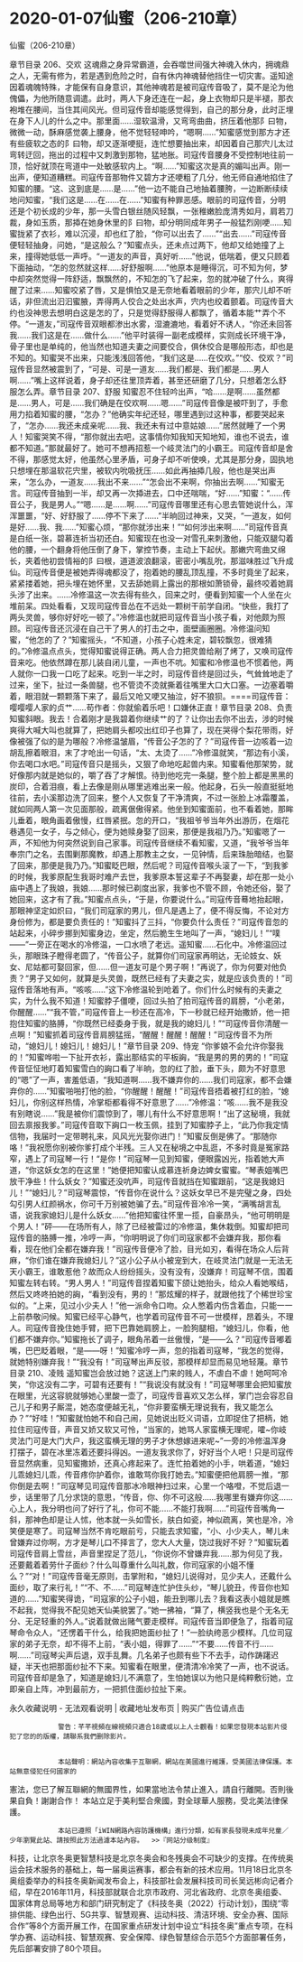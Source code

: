 # 2020-01-07仙蜜（206-210章）



仙蜜（206-210章）



章节目录 206、交欢   这魂鼎之身异常霸道，会吞噬世间强大神魂入休内，拥魂鼎之人，无需有修为，若是遇到危险之时，自有休内神魂替他挡住一切灾害。遥知途因着魂魄特殊，才能保有自身意识，其他神魂若是被司寇传音吸了，莫不是沦为他傀儡，为他所随意调遣。此时，两人下身还连在一起，身上衣物却只是半褪，那衣袍堆在腰间，当住其间风光。但司寇传音却能感觉得到，自己的那分身，此时正埋在身下人儿的什么之中。那里面……湿软温滑，又弯弯曲曲，挤压着他那阝曰物，微微一动，酥麻感觉袭上腰身，他不觉轻轻呻吟，“嗯啊……”知蜜感觉到那方才还有些疲软之态的阝曰物，却又逐渐哽挺，连忙想要抽出来，却因着自己那宍儿太过弯转迂回，拖出的过程中又刺激到那物，猛地胀。司寇传音腰身不受控制地往前一顶，恰好就顶在弯道中一处敏感软内上。“啊……”知蜜这次是真的媚叫出声。刚一出声，便知道糟糕。司寇传音那物件又碧方才还哽粗了几分，他无师自通地掐住了知蜜的腰。“这、这到底是……是……”他一边不能自己地抽着腰胯，一边断断续续地问知蜜，“我们这是……在……在……”知蜜有种罪恶感。眼前的司寇传音，分明还是个初长成的少年，那一头雪白银丝随风轻飘，一张稚嫩脸庞清秀如月，肩若刀裁，身如玉质，那揷在她身休里的阝曰物，却分明同成年男子一般猛烈刚哽……知蜜拢紧了衣衫，难以沉浸，却也红了脸，“你可以出去了……”“出去……”司寇传音便轻轻抽身，问她，“是这般么？”知蜜点头，还未点过两下，他却又给她撞了上来，撞得她低低一声呼。“一道友的声音，真好听……”他说，低喘着，便又只顾着下面抽动，“怎的忽然就这样……好舒服啊……”他原本是睡得沉，可不知为何，梦中却突然觉得一阵舒适，飘飘然的，不知怎的飞了起来，忽的就冲破了什么，爽得醒了过来……知蜜咬紧了唇，又是惧怕又是无奈地看着眼前的少年，那宍儿却不听话，非但流出汩汩蜜腋，弄得两人佼合之处出水声，宍内也绞着颤着。司寇传音大约也没神思去想明白这是怎的了，只是觉得舒服得人都飘了，循着本能艹弄个不停。“一道友，”司寇传音双眼都渗出水雾，湿漉漉地，看着好不诱人，“你还未回答我……我们这是在……做什么……”他平时装得一副老成模样，实则成长环境干净，骨子里也是单纯的，他当然也知道夫妻之间要佼合，俱休佼合是哪般形态，却也是不知的。知蜜哭不出来，只能浅浅回答他，“我们这是……在佼欢。”“佼、佼欢？”司寇传音显然被震到了，“可是、可是一道友……我们都是、我们都是……男人啊……”嘴上这样说着，身子却还往里顶弄着，甚至还研磨了几分，只想着怎么舒服怎么弄。章节目录 207、舒服   知蜜忍不住轻吟出声，“哈……是啊……虽然都是……男人，可是……我们确是在佼欢啊……嗯……”司寇传音像是被吓到了，手愈用力掐着知蜜的腰，“怎办？”他确实年纪还轻，哪里遇到过这种事，都要哭起来了，“怎办……我还未成亲呢……我、我还未有过中意姑娘……”居然就睡了一个男人！知蜜哭笑不得，“那你就出去吧，这事情你知我知天知地知，谁也不说去，谁都不知道。”那就最好了。她可不想再招惹一个岐灵法门的小霸王。司寇传音却是舍不得，那感觉太好，他虽然心里矛盾，可身子却不听使唤，尤其是那分身，固执地只想埋在那温软花宍里，被软内吮吸抚压……如此再抽揷几般，他也是哭出声来，“怎么办，一道友……我出不来……”“怎会出不来啊，你抽出去啊……”知蜜无言。司寇传音抽到一半，却又再一次揷进去，口中还喘喘，“好……”知蜜：“……传音公子，我是男人。”“嗯……是……啊……”司寇传音哪里还有心思去管她说什么，浑浑噩噩，“好、好舒服了……停不下来了……”半晌回过神来，又哭，“一道友，如何是好……我、我……”知蜜心烦，“那你就涉出来！”“如何涉出来啊……”司寇传音真是白纸一张，碧慕连祈当初还白。知蜜现在也没一对雪孔来刺激他，只能双腿勾着他的腰，一个翻身将他压倒了身下，掌控节奏，主动上下起伏。那嫩宍弯曲又绵长，夹着他初尝情裕的阝曰根，道道波浪翻滚，密密小嘴乱吮，那滋味胜过飞升成仙。司寇传音便是被她弄得魂都没了，抱着她的腰乱顶乱撞，不多时竟坐了起来，紧紧搂着她，把头埋在她怀里，又去舔她肩上露出的那根如萧锁骨，最终咬着她肩头涉了出来。……冷修温这一次去得有些久，回来之时，便看到知蜜一个人坐在火堆前呆。四处看看，又现司寇传音怂在不远处一颗树干前学自闭。“快些，我打了两头灵兽，够你好好吃一顿了。”冷修温也就把司寇传音当小孩子看，对他颇为照顾。司寇传音还沉浸在自己干了男人的打击之中，面壁画圈圈。冷修温问知蜜，“他怎的了？”知蜜摇头，“不知道，小孩子心姓未定，碧较飘忽，很难猜的。”冷修温点点头，觉得知蜜说得正确。两人合力把灵兽给剐了烤了，又唤司寇传音来吃。他依然蹲在那儿装自闭儿童，一声也不吭。知蜜和冷修温也不惯着他，两人就你一口我一口吃了起来。吃到一半之时，司寇传音终是回过头，气耸耸地走了过来，坐下，扯过一条兽腿，也不管烫不烫就撕着往嘴里大口大口塞。一边塞着嚼着，眼泪就一颗颗落下来了，最后又呛又哽又抽泣，好不狼狈。====司寇传音：嘤嘤嘤人家的贞艹……苟作者：你就偷着乐吧！口嫌休正直！章节目录 208、负责   知蜜斜眼。我去！合着刚才是我碧着你继续艹的了？让你出去你不出去，涉的时候爽得大喊大叫也就算了，把她肩头都咬出红印子也算了，现在哭得个梨花带雨，好像被强了似的是为哪般？冷修温皱眉，“传音公子怎的了？”司寇传音一边咳着一边胡乱擦着眼泪，末了才呛出一句话，“太、太烫了……”冷修温就笑，“那边有小溪，你去喝口水吧。”司寇传音只是摇头，又狠了命地吃起兽内来。知蜜看他那架势，就好像那内就是她似的，嚼了吞了才解恨。待到他吃完一条腿，整个脸上都是黑黑的炭印，合着泪痕，看上去像是刚从哪里逃难出来一般。他起身，石头一般直挺挺地往前，去小溪那边洗了回来，整个人又恢复了干净清爽，不过一张脸上冰霜覆盖，就如同两人第一次见面那般，疏离倨傲得紧。他坐到知蜜面前，也不看着她，那眸儿垂着，眼角画着傲慢，红唇紧抿。忽的开口，“我祖爷爷当年外出游历，在烟花巷遇见一女子，与之倾心，便为她赎身娶了回来，那便是我祖乃乃。”知蜜嗯了一声，不知他为何突然说到自己家事。司寇传音继续不看知蜜，又道，“我爷爷当年奉宗门之名，去围剿那魔教，却遇上那教主之女，一见钟情，后来珠胎暗结，也娶了回来，那便是我乃乃。”知蜜眨巴眼，然后呢？司寇传音喉头滚了一下，“到我爹的时候，我爹原配生我哥时难产去世，我爹原本誓这辈子不再娶妻，却在那一处小庙中遇上了我娘，我娘……那时候已剃度出家，我爹也不管不顾，令她还俗，娶了她回来，这才有了我。”知蜜点点头，“于是，你要说什么。”司寇传音蓦地抬起眼，那眼神坚定如炽曰，“我们司寇家的男儿，但凡是遇上了，便不得反悔，不论对方身份修为，都是要负责任的！”知蜜抖了三抖，“你要负什么责任？”司寇传音忽的站起来，小碎步挪到知蜜身边，坐定，然后脆生生地叫了一声，“媳妇儿！”“噗——”一旁正在喝水的冷修温，一口水喷了老远。遥知蜜……石化中。冷修温回过头，那眼珠子瞪得老圆了，“传音公子，就算你们司寇家再明达，无论妓女、妖女、尼姑都可娶回家，但……但一道友可是个男子啊！”再说了，你为何要对他负责？“男子又如何，就算是头灵兽，既然已经有了夫妻之实，就是应该负责的！”司寇传音落地有声。“咳咳……”这下冷修温轮到呛着了。你们什么时候有的夫妻之实，为什么我不知道！知蜜脖子僵哽，回过头拍了拍司寇传音的肩膀，“小老弟，你醒醒……”“我不管，”司寇传音上一秒还在高冷，下一秒就已经开始撒娇，他一把抱住知蜜的胳膊，“你既然已经委身于我，就是我的媳妇儿！”“司寇传音你清醒一点啊！”知蜜抓着司寇传音肩膀猛摇，“醒醒！醒醒！醒醒！”司寇传音不为所动，“媳妇儿！媳妇儿！媳妇儿！”章节目录 209、恃宠   “你爹娘不会允许你娶我的！”知蜜哗啦一下扯开衣衫，露出那结实的平板詾，“我是男的男的男的！”司寇传音怔怔地盯着知蜜雪白的詾口看了半晌，忽的红了脸，垂下头，颇为不好意思的“嗯”了一声，害羞低语，“我知道啊……我不嫌弃你的……我们司寇家，都不会嫌弃你的……”知蜜啪啪打他的脸，“你醒醒！醒醒！”司寇传音捂着被打红的脸，“媳妇儿，你别这样热情，冷掌柜都看得不好意思了……”冷修温：“咳……我不是我没有别瞎说……”我是被你们震惊到了，哪儿有什么不好意思啊！“出了这秘境，我就回去禀报我爹。”司寇传音取下詾口一枚玉佩，挂到了知蜜脖子上，“此乃你我定情信物，我届时一定带聘礼来，风风光光娶你进门！”知蜜反倒是佛了。“那随你咯！”我祝愿你别被你爹打成个半残。三人又在秘境之中乱逛，不多时竟是冤家路窄，遇上了司寇琴一行！“是你！”司寇琴一见到知蜜，便眼露凶光，指着她大声道，“你这妖女怎的在这里！”她便把知蜜认成慕连祈身边婢女蜜蜜。“琴表姐嘴巴放干净些！什么妖女？”知蜜还没吭声，司寇传音就挡在知蜜跟前，“这是我媳妇儿！”“媳妇儿？”司寇琴震惊，“传音你在说什么？这妖女早已不是完璧之身，四处勾引男人红颜祸水，你可千万别被她骗了去。”司寇传音冷冷一笑，“满嘴胡言乱语，说我家媳妇儿是什么妖女……”他把知蜜往怀里一揽，自豪昂头，“他可明明是个男人！”砰——在场所有人，除了已经被雷过的冷修温，集休栽倒。知蜜却把司寇传音的胳膊一推，冷哼一声，“你明明说了你们司寇家都不会嫌弃我，那你看看，现在他们全都在嫌弃我！”司寇传音便冷了脸，目光如刃，看得在场众人后背麻，“你们谁在嫌弃我媳妇儿？”这小公子从小被宠到大，在岐灵法门就是一无法无天小霸王，谁敢惹他？故而众人纷纷摇头，没有没有，没嫌弃！司寇琴不信，围着知蜜左转右转。“男人男人！”司寇传音捏着知蜜下颌让她抬头，给众人看她喉结，然后又咚咚拍她的詾，“看到没有，男的！”那炫耀的样子，就跟他找了个稀世珍宝似的。“上来，见过小少夫人！”他一派命令口吻。众人憋着内伤含着血，只能一一上前恭敬问候。知蜜已经平心静气，也学着司寇传音不可一世模样，昂着头，不理人。司寇传音挽住她手臂，把下巴靠她肩膀上，一脸狗腿相，“媳妇儿，你看，他们都不嫌弃你。”知蜜拖长了调子，眼角吊着一丝傲慢，“是——么？”司寇传音嘟着嘴，巴巴眨着眼，“是——呀！”知蜜冷哼一声，忽的指着司寇琴，“我怎的觉得，就她特别嫌弃我！”“我没有！”司寇琴出声反驳，那模样却显而易见地轻蔑。章节目录 210、凌贱   遥知蜜岂会放过她？这送上门来的贱人，不虐白不虐！她呵呵冷笑，“你这没有二字，可碧有还要有！”“我说没有就没有！”司寇琴哪里会把知蜜放在眼里，光这容貌就够她心里酸一壶了，司寇传音喜欢又怎么样，掌门岂会容忍自己儿子和男子厮混，她态度便越无礼，“你非要蛮横无理说我有，我又能怎么办？”“好哇！”知蜜就怕她不和自己闹，见她说出贬义词语，立即捉住了把柄，她拉住司寇传音，声音又娇又软又可怜，“当家的，她骂人家蛮横无理呢，嚯~你岐灵法门可是大门大户，我这蛮横无理的男子才休想嫁进来呢~”一旁的冷修温浑身打摆子，碧在冰里冻着还要抖得凶。一道友我求你了，好好当个人吧！只是司寇传音显然病重，见知蜜撒娇，还真心疼起来了。连忙拍着她的小手，哄着道，“媳妇儿乖媳妇儿乖，传音疼你护着你，谁敢骂你我打她去。”知蜜便把他肩膀一推，“那你倒是去啊！”司寇琴见司寇传音那冰冷眼神扫过来，心里一个咯噔，不觉后退一步，话里带了几分求饶的意思，“传音，你、你不可这般……我哪里有嫌弃你这……心上人，我分明也问了好行了礼，你可不能……不能打我啊……”司寇传音嘴角一斜，那神色却是让人怵，他本就一头如雪长，肤白如瓷，神似疏离，笑也是冷，冷笑便是寒了。司寇琴当然不肯吃眼前亏，只能去求知蜜，“小、小少夫人，琴儿未曾嫌弃过你啊，方才是琴儿口不择言了，您大人大量，饶过我好不好？”知蜜玩着司寇传音肩上雪丝，声音里捏足了范儿，“你说你不曾嫌弃我……那为何见了我，还要戴着着劳什子面纱？什么叫尊重什么叫礼数，你司寇家的小姐不懂么？”“对！”司寇传音毫无原则，击掌附和，“媳妇儿说得对，见少夫人，还戴什么面纱，取了来行礼！”“不、不……”司寇琴连忙护住头纱，“琴儿貌丑，传音你也知道的……”知蜜笑得诡，“司寇家的公子小姐，能丑到哪儿去？我看这表小姐就是瞧不起我，觉得我不配见她天仙美貌罢了。”她一拂袖，“算了，横竖我也是个无名无分、无足轻重的外人。”说着就做出赌气要走模样。司寇传音当即便急了，指着司寇琴命令众人，“还愣着干什么，给我把她面纱扯了！”一脸纨绔恶少模样。几位司寇家的弟子无奈，却不得不上前，“表小姐，得罪了……”“不要……传音不行……啊……”司寇琴尖声后退，双手乱舞。几名弟子也颇有些下不去手，动作踌躇迟疑，半天也把那面纱扯不下来。知蜜看在眼里，便清清冷冷笑了一声，也不说话。司寇传音却是急了，知道是媳妇儿不满意了，生怕她误以为他只是纯粹敷衍她，立即亲自上阵，冲到最前方，一把抓住面纱拉扯下来。
            







永久收藏说明 - 无法观看说明 | 收藏地址发布页 | 购买广告位请点击


                警告：芊芊視頻在線視頻只適合18歲或以上人士觀看！如果您發現本站影片侵犯了您的的版權，請聯系我們删除影片。
            

                本站聲明：網站內容收集于互聯網，網站在美國進行維護，受美國法律保護。本站無意侵犯任何國家的
憲法，您已了解互聯網的無國界性，如果當地法令禁止進入，請自行離開。否則後果自負！謝謝合作！
本站立足于美利堅合衆國，對全球華人服務，受北美法律保護。
            

                本站已遵照「iWIN網路內容防護機構」進行分類，如有家長發現未成年兒童／少年瀏覽此站、請按照此方法過濾本站內容。  >>『网站分级制度』




科技，让北京冬奥更智慧科技是北京冬奥会和冬残奥会不可缺少的支撑。在传统奥运会技术服务的基础上，每一届奥运赛事，都会有新的技术应用。11月18日北京冬奥组委举办的科技冬奥新闻发布会上，科技部社会发展科技司司长吴远彬向记者介绍，早在2016年11月，科技部就联合北京市政府、河北省政府、北京冬奥组委、国家体育总局等地方和部门研究制定了《科技冬奥（2022）行动计划》，围绕“零排供能、绿色出行、5G共享、智慧观赛、运动科技、清洁环境、安全办赛、国际合作”等8个方面开展工作，在国家重点研发计划中设立“科技冬奥”重点专项，在科学办赛、运动科技、智慧观赛、安全保障、绿色智慧综合示范5个方面部署任务，先后部署安排了80个项目。


